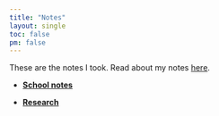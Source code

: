 ```yaml
---
title: "Notes"
layout: single
toc: false
pm: false
---
```

These are the notes I took. Read about my notes [here](/notes/about-my-notes).
<div id="menu">
    <section id="menu-section">

- **[School notes](/notes/school/)**
- **[Research](/notes/research/)**

    </section>
</div>